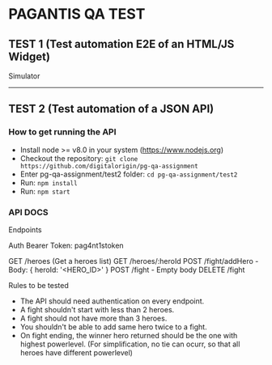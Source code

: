 # PAGANTIS QA TEST

## TEST 1 (Test automation E2E of an HTML/JS Widget)

Simulator

---

## TEST 2 (Test automation of a JSON API)

### How to get running the API

- Install node >= v8.0 in your system (https://www.nodejs.org)
- Checkout the repository: `git clone https://github.com/digitalorigin/pg-qa-assignment`
- Enter pg-qa-assignment/test2 folder: `cd pg-qa-assignment/test2`
- Run: `npm install`
- Run: `npm start`

### API DOCS

Endpoints

Auth Bearer Token: pag4nt1stoken

GET /heroes (Get a heroes list)
GET /heroes/:heroId
POST /fight/addHero - Body: { heroId: '<HERO_ID>' }
POST /fight - Empty body
DELETE /fight

Rules to be tested

- The API should need authentication on every endpoint.
- A fight shouldn't start with less than 2 heroes.
- A fight should not have more than 3 heroes.
- You shouldn't be able to add same hero twice to a fight.
- On fight ending, the winner hero returned should be the one with highest powerlevel. (For simplification, no tie can ocurr, so that all heroes have different powerlevel)
